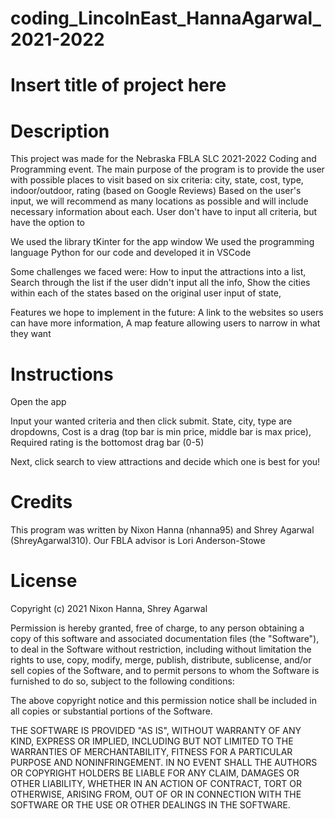 # coding_LincolnEast_HannaAgarwal_2021-2022

# Insert title of project here

# Description

This project was made for the Nebraska FBLA SLC 2021-2022 Coding and Programming event. 
The main purpose of the program is to provide the user with possible places to visit based on six criteria: city, state, cost, type, indoor/outdoor, rating (based on Google Reviews)
Based on the user's input, we will recommend as many locations as possible and will include necessary information about each. User don't have to input all criteria, but have the option to

We used the library tKinter for the app window
We used the programming language Python for our code and developed it in VSCode

Some challenges we faced were:
  How to input the attractions into a list, 
  Search through the list if the user didn't input all the info, 
  Show the cities within each of the states based on the original user input of state, 
  
Features we hope to implement in the future:
  A link to the websites so users can have more information, 
  A map feature allowing users to narrow in what they want
  
# Instructions

Open the app

Input your wanted criteria and then click submit.
  State, city, type are dropdowns, 
  Cost is a drag (top bar is min price, middle bar is max price), 
  Required rating is the bottomost drag bar (0-5)
  
Next, click search to view attractions and decide which one is best for you!

# Credits

This program was written by Nixon Hanna (nhanna95) and Shrey Agarwal (ShreyAgarwal310). Our FBLA advisor is Lori Anderson-Stowe

# License

Copyright (c) 2021 Nixon Hanna, Shrey Agarwal

Permission is hereby granted, free of charge, to any person obtaining a copy
of this software and associated documentation files (the "Software"), to deal
in the Software without restriction, including without limitation the rights
to use, copy, modify, merge, publish, distribute, sublicense, and/or sell
copies of the Software, and to permit persons to whom the Software is
furnished to do so, subject to the following conditions:

The above copyright notice and this permission notice shall be included in all
copies or substantial portions of the Software.

THE SOFTWARE IS PROVIDED "AS IS", WITHOUT WARRANTY OF ANY KIND, EXPRESS OR
IMPLIED, INCLUDING BUT NOT LIMITED TO THE WARRANTIES OF MERCHANTABILITY,
FITNESS FOR A PARTICULAR PURPOSE AND NONINFRINGEMENT. IN NO EVENT SHALL THE
AUTHORS OR COPYRIGHT HOLDERS BE LIABLE FOR ANY CLAIM, DAMAGES OR OTHER
LIABILITY, WHETHER IN AN ACTION OF CONTRACT, TORT OR OTHERWISE, ARISING FROM,
OUT OF OR IN CONNECTION WITH THE SOFTWARE OR THE USE OR OTHER DEALINGS IN THE
SOFTWARE.
